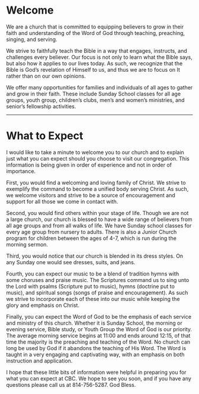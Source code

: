 # Welcome

We are a church that is committed to equipping believers to grow in their faith and understanding of the Word of God through teaching, preaching, singing, and serving.

We strive to faithfully teach the Bible in a way that engages, instructs, and challenges every believer. Our focus is not only to learn what the Bible says, but also how it applies to our lives today. As such, we recognize that the Bible is God’s revelation of Himself to us, and thus we are to focus on It rather than on our own opinions.

We offer many opportunities for families and individuals of all ages to gather and grow in their faith. These include Sunday School classes for all age groups, youth group, children’s clubs, men’s and women’s ministries, and senior’s fellowship activities.

---

# What to Expect

I would like to take a minute to welcome you to our church and to explain just what you can expect should you choose to visit our congregation.  This information is being given in order of experience and not in order of importance.

First, you would find a welcoming and loving family of Christ.  We strive to exemplify the command to become a unified body serving Christ.  As such, we welcome visitors and strive to be a source of encouragement and support for all those we come in contact with.

Second, you would find others within your stage of life.  Though we are not a large church, our church is blessed to have a wide range of believers from all age groups and from all walks of life.  We have Sunday school classes for every age group from nursery to adults.  There is also a Junior Church program for children between the ages of 4-7, which is run during the morning sermon.

Third, you would notice that our church is blended in its dress styles.  On any Sunday one would see dresses, suits, and jeans.

Fourth, you can expect our music to be a blend of tradition hymns with some choruses and praise music.  The Scriptures command us to sing unto the Lord with psalms (Scripture put to music), hymns (doctrine put to music), and spiritual songs (songs of praise and encouragement).  As such we strive to incorporate each of these into our music while keeping the glory and emphasis on Christ.

Finally, you can expect the Word of God to be the emphasis of each service and ministry of this church.  Whether it is Sunday School, the morning or evening service, Bible study, or Youth Group the Word of God is our priority.  The average morning service begins at 11:00 and ends around 12:15, of that time the majority is the preaching and teaching of the Word.  No church can long be used by God if it abandons the teaching of His Word.  The Word is taught in a very engaging and captivating way, with an emphasis on both instruction and application.

I hope that these little bits of information were helpful in preparing you for what you can expect at CBC.  We hope to see you soon, and if you have any questions please call us at 814-756-5287.  God Bless.
